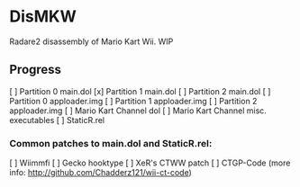 # DisMKW
Radare2 disassembly of Mario Kart Wii. WIP

## Progress

[ ] Partition 0 main.dol
[x] Partition 1 main.dol
[ ] Partition 2 main.dol
[ ] Partition 0 apploader.img
[ ] Partition 1 apploader.img
[ ] Partition 2 apploader.img
[ ] Mario Kart Channel dol
[ ] Mario Kart Channel misc. executables
[ ] StaticR.rel

### Common patches to main.dol and StaticR.rel:

[ ] Wiimmfi
[ ] Gecko hooktype
[ ] XeR's CTWW patch
[ ] CTGP-Code (more info: http://github.com/Chadderz121/wii-ct-code)

